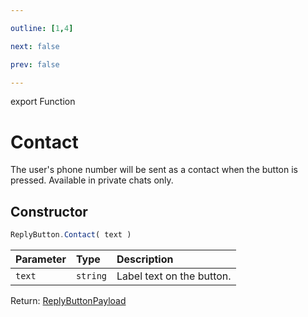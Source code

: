 ```yaml
---

outline: [1,4]

next: false

prev: false

---
```


export Function
# Contact

The user's phone number will be sent as a contact when the button is pressed. Available in private chats only.

## Constructor
 ```ts
 ReplyButton.Contact( text )
 ```
 
 | Parameter | Type | Description |
| :--- | :--- | :--- |
| `text` | `string` | Label text on the button. |

Return: [ReplyButtonPayload](../../../interfaces/ReplyButtonPayload.md)
